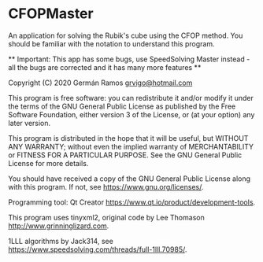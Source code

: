 # CFOPMaster
An application for solving the Rubik's cube using the CFOP method. You should be familiar with the notation to understand this program.

** Important: This app has some bugs, use SpeedSolving Master instead - all the bugs are corrected and it has many more features **

Copyright (C) 2020  Germán Ramos  grvigo@hotmail.com

This program is free software: you can redistribute it and/or modify
it under the terms of the GNU General Public License as published by
the Free Software Foundation, either version 3 of the License, or
(at your option) any later version.

This program is distributed in the hope that it will be useful,
but WITHOUT ANY WARRANTY; without even the implied warranty of
MERCHANTABILITY or FITNESS FOR A PARTICULAR PURPOSE.  See the
GNU General Public License for more details.

You should have received a copy of the GNU General Public License
along with this program.  If not, see <https://www.gnu.org/licenses/>.

Programming tool: Qt Creator <https://www.qt.io/product/development-tools>.

This program uses tinyxml2, original code by Lee Thomason <http://www.grinninglizard.com>.

1LLL algorithms by Jack314, see <https://www.speedsolving.com/threads/full-1lll.70985/>.
